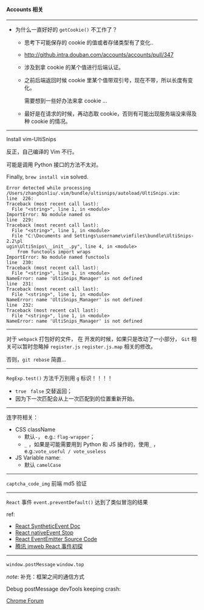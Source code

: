 #### Accounts 相关

---

- 为什么一直好好的 `getCookie()` 不工作了？

  - 思考下可能保存的 cookie 的值或者存储类型有了变化..

  - http://github.intra.douban.com/accounts/accounts/pull/347

  - 涉及到拿 cookie 的某个值进行后端认证。

  - 之前后端返回时候 cookie 里某个值带双引号，现在不带，所以长度有变化。

    需要想到一些好办法来拿 cookie ...

  - 最好是在请求的时候，再动态取 cookie，否则有可能出现服务端没来得及种 cookie 的情况。


---

Install vim-UltiSnips

反正，自己编译的 Vim 不行。

可能是调用 Python 接口的方法不太对。

Finally, `brew install vim` solved.

```shell
Error detected while processing /Users/zhangbinliu/.vim/bundle/ultisnips/autoload/UltiSnips.vim:
line  226:
Traceback (most recent call last):
  File "<string>", line 1, in <module>
ImportError: No module named os
line  229:
Traceback (most recent call last):
  File "<string>", line 1, in <module>
  File "C:\Documents and Settings\username\vimfiles\bundle\UltiSnips-2.2\pl
ugin\UltiSnips\__init__.py", line 4, in <module>
    from functools import wraps
ImportError: No module named functools
line  230:
Traceback (most recent call last):
  File "<string>", line 1, in <module>
NameError: name 'UltiSnips_Manager' is not defined
line  231:
Traceback (most recent call last):
  File "<string>", line 1, in <module>
NameError: name 'UltiSnips_Manager' is not defined
line  232:
Traceback (most recent call last):
  File "<string>", line 1, in <module>
NameError: name 'UltiSnips_Manager' is not defined
```



---

对于 `webpack` 打包好的文件，
在 开发的时候，如果只是改动了一小部分，
`Git` 相关可以暂时忽略掉 `register.js` `register.js.map` 相关的修改。

否则，`git rebase` 简直...

---

`RegExp.test()` 方法千万别用 `g` 标识！！！！

- `true` ` false` 交替返回；
- 因为下一次匹配会从上一次匹配到的位置重新开始。

---

连字符相关：

- CSS className
  - 默认`-`， e.g.: `flag-wrapper`；
  - `_` ，如果是可能需要用到 Python 和 JS 操作的，使用`_` ，e.g.:`vote_useful / vote_useless`
- JS Variable name: 
  - 默认 `camelCase`


---

`captcha_code_img` 前端 md5 验证



---

`React` 事件 `event.preventDefault()` 达到了类似冒泡的结果

ref:

- [React SyntheticEvent Doc](https://facebook.github.io/react/docs/events.html)
- [React nativeEvent Stop](http://stackoverflow.com/questions/24415631/reactjs-syntheticevent-stoppropagation-only-works-with-react-events)
- [React EventEmitter Source Code](https://github.com/facebook/react/blob/3b96650e39ddda5ba49245713ef16dbc52d25e9e/src/renderers/dom/client/ReactBrowserEventEmitter.js#L23)
- [腾讯 imweb React 事件初探](http://imweb.io/topic/5774e361af96c5e776f1f5cd)



---

`window.postMessage`  `window.top`

*note*:
  补充：框架之间的通信方式

Debug postMessage devTools keeping crash:

[Chrome Forum](https://productforums.google.com/forum/#!topic/chrome/RgxarClMbOM)



